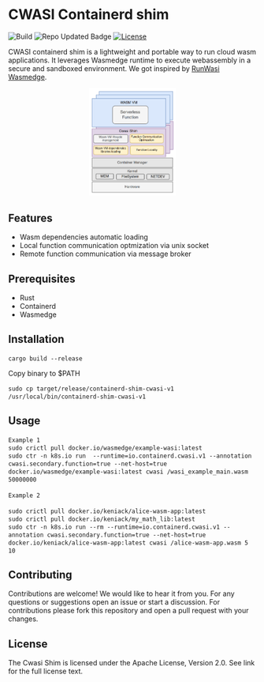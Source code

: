 # CWASI Containerd shim

![Build](https://github.com/polaris-slo-cloud/containerd-shim-cwasi/actions/workflows/rust.yml/badge.svg)
![Repo Updated Badge](https://badges.strrl.dev/updated/polaris-slo-cloud/containerd-shim-cwasi)
[![License](https://img.shields.io/badge/License-Apache_2.0-blue.svg)](https://github.com/polaris-slo-cloud/containerd-shim-cwasi/blob/main/LICENSE)

CWASI containerd shim is a lightweight and portable way to run cloud wasm applications. It leverages Wasmedge runtime to execute webassembly in a secure and sandboxed environment. We got inspired by [RunWasi Wasmedge](https://github.com/containerd/runwasi).

<p align="center">
  <img src="images/cwasi_architecture.png" width="35%" height="35%">
</p>

## Features

* Wasm dependencies automatic loading
* Local function communication optmization via unix socket
* Remote function communication via message broker

## Prerequisites

* Rust 
* Containerd
* Wasmedge

## Installation
```
cargo build --release
```

Copy binary to $PATH
```
sudo cp target/release/containerd-shim-cwasi-v1 /usr/local/bin/containerd-shim-cwasi-v1
```

## Usage
```
Example 1
sudo crictl pull docker.io/wasmedge/example-wasi:latest
sudo ctr -n k8s.io run  --runtime=io.containerd.cwasi.v1 --annotation cwasi.secondary.function=true --net-host=true docker.io/wasmedge/example-wasi:latest cwasi /wasi_example_main.wasm 50000000

Example 2

sudo crictl pull docker.io/keniack/alice-wasm-app:latest
sudo crictl pull docker.io/keniack/my_math_lib:latest
sudo ctr -n k8s.io run --rm --runtime=io.containerd.cwasi.v1 --annotation cwasi.secondary.function=true --net-host=true docker.io/keniack/alice-wasm-app:latest cwasi /alice-wasm-app.wasm 5 10

```

## Contributing

Contributions are welcome! We would like to hear it from you. For any questions or suggestions open an issue or start a discussion. For contributions please fork this repository and open a pull request with your changes.

## License

The Cwasi Shim is licensed under the Apache License, Version 2.0. See link for the full license text.

